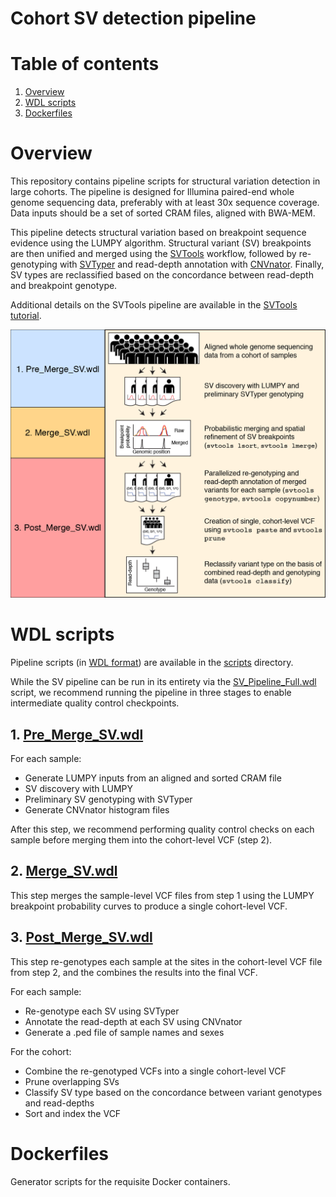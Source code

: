 
# Cohort SV detection pipeline

# Table of contents
1. [Overview](#overview)
2. [WDL scripts](#wdl-scripts)
3. [Dockerfiles](#dockerfiles)

# Overview
This repository contains pipeline scripts for structural variation detection in large cohorts. The pipeline is designed for Illumina paired-end whole genome sequencing data, preferably with at least 30x sequence coverage. Data inputs should be a set of sorted CRAM files, aligned with BWA-MEM.

This pipeline detects structural variation based on breakpoint sequence evidence using the LUMPY algorithm. Structural variant (SV) breakpoints are then unified and merged using the [SVTools](https://github.com/hall-lab/svtools) workflow, followed by re-genotyping with [SVTyper](https://github.com/hall-lab/svtyper) and read-depth annotation with [CNVnator](https://github.com/abyzovlab/CNVnator). Finally, SV types are reclassified based on the concordance between read-depth and breakpoint genotype.

Additional details on the SVTools pipeline are available in the [SVTools tutorial](https://github.com/hall-lab/svtools/blob/master/Tutorial.md).

![Workflow](images/workflow.wdl.v04.low-01.png?raw=true "Workflow")

# WDL scripts

Pipeline scripts (in [WDL format](https://software.broadinstitute.org/wdl/)) are available in the [scripts](scripts) directory.

While the SV pipeline can be run in its entirety via the [SV_Pipeline_Full.wdl](scripts/SV_Pipeline_Full.wdl) script, we recommend running the pipeline in three stages to enable intermediate quality control checkpoints.

## 1. [Pre_Merge_SV.wdl](scripts/Pre_Merge_SV.wdl)

For each sample:
  - Generate LUMPY inputs from an aligned and sorted CRAM file
  - SV discovery with LUMPY
  - Preliminary SV genotyping with SVTyper
  - Generate CNVnator histogram files

After this step, we recommend performing quality control checks on each sample before merging them into the cohort-level VCF (step 2).

## 2. [Merge_SV.wdl](scripts/Merge_SV.wdl)

This step merges the sample-level VCF files from step 1 using the LUMPY breakpoint probability curves to produce a single cohort-level VCF.

## 3. [Post_Merge_SV.wdl](scripts/Post_Merge_SV.wdl)

This step re-genotypes each sample at the sites in the cohort-level VCF file from step 2, and the combines the results into the final VCF.

For each sample:
  - Re-genotype each SV using SVTyper
  - Annotate the read-depth at each SV using CNVnator
  - Generate a .ped file of sample names and sexes

For the cohort:
  - Combine the re-genotyped VCFs into a single cohort-level VCF
  - Prune overlapping SVs
  - Classify SV type based on the concordance between variant genotypes and read-depths
  - Sort and index the VCF

# Dockerfiles

Generator scripts for the requisite Docker containers.



